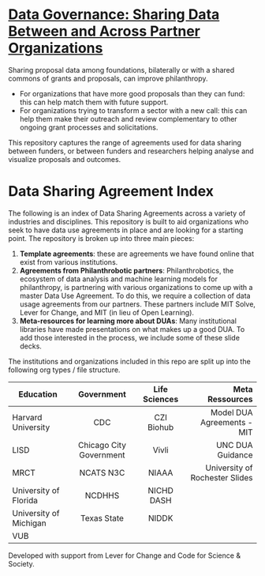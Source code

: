 # [Data Governance: Sharing Data Between and Across Partner Organizations](https://philanthrobotics.pubpub.org/pub/7r17uboe/release)
Sharing proposal data among foundations, bilaterally or with a shared commons of grants and proposals, can improve philanthropy.
* For organizations that have more good proposals than they can fund: this can help match them with future support.
* For organizations trying to transform a sector with a new call: this can help them make their outreach and review complementary to other ongoing grant processes and solicitations.

This repository captures the range of agreements used for data sharing between funders, or between funders and researchers helping analyse and visualize proposals and outcomes.

# Data Sharing Agreement Index

The following is an index of Data Sharing Agreements across a variety of industries and disciplines. 
This repository is built to aid organizations who seek to have data use agreements in place and are looking for a starting point. 
The repository is broken up into three main pieces:
1. **Template agreements**: these are agreements we have found online that exist from various institutions.
2. **Agreements from Philanthrobotic partners**: Philanthrobotics, the ecosystem of data analysis and machine learning models for philanthropy, is partnering with various organizations to come up with a master Data Use Agreement. To do this, we require a collection of data usage agreements from our partners. These partners include MIT Solve, Lever for Change, and MIT (in lieu of Open Learning). 
3. **Meta-resources for learning more about DUAs**: Many institutional libraries have made presentations on what makes up a good DUA. To add those interested in the process, we include some of these slide decks. 

The institutions and organizations included in this repo are split up into the following org types / file structure. 

| Education         | Government | Life Sciences | Meta Ressources |
|-------------------|:----------:|:-------------:|----------------:|
| Harvard University|  CDC | CZI Biohub | Model DUA Agreements - MIT|
| LISD              |  Chicago City Government | Vivli | UNC DUA Guidance|
| MRCT              |  NCATS N3C | NIAAA | University of Rochester Slides|
| University of Florida |  NCDHHS | NICHD DASH |
| University of Michigan|  Texas State | NIDDK |
| VUB | | |

Developed with support from Lever for Change and Code for Science & Society.
